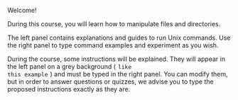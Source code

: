 Welcome!

During this course, you will learn how to manipulate files and directories.

The left panel contains explanations and guides to run Unix commands. Use the right panel to type command examples and experiment as you wish.

During the course, some instructions will be explained. They will appear in the left panel on a grey background (<code class="lang-bash" style="background: #f6f8fa; font-size: 90%; padding: 2px 5px;">like this example</code>) and must be typed in the right panel. You can modify them, but in order to answer questions or quizzes, we advise you to type the proposed instructions exactly as they are.
